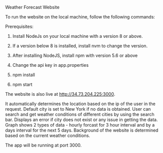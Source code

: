 Weather Forecast Website

To run the website on the local machine, follow the following commands:

Prerequisites:
1. Install NodeJs on your local machine with a version 8 or above.
2. If a version below 8 is installed, install nvm to change the version.
3. After installing NodeJS, install npm with version 5.6 or above

1. Change the api key in app.properties
2. npm install
3. npm start

The website is also live at http://34.73.204.225:3000.

It automatically determines the location based on the ip of the user in the request. Default city is set to New York if no data is obtained.
User can search and get weather conditions of different cities by using the search bar. Displays an error if city does not exist or any issue in getting the data.
Graph shows 2 types of data - hourly forcast for 3 hour interval and by a days interval for the next 5 days.
Background of the website is determined based on the current weather conditions.

The app will be running at port 3000.

